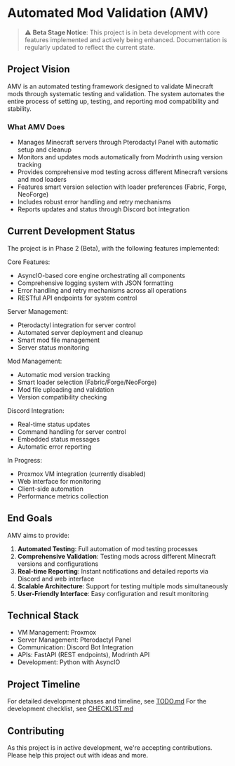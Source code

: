 # Automated Mod Validation (AMV)

> ⚠️ **Beta Stage Notice**: This project is in beta development with core features implemented and actively being enhanced. Documentation is regularly updated to reflect the current state.

## Project Vision

AMV is an automated testing framework designed to validate Minecraft mods through systematic testing and validation. The system automates the entire process of setting up, testing, and reporting mod compatibility and stability.

### What AMV Does

- Manages Minecraft servers through Pterodactyl Panel with automatic setup and cleanup
- Monitors and updates mods automatically from Modrinth using version tracking
- Provides comprehensive mod testing across different Minecraft versions and mod loaders
- Features smart version selection with loader preferences (Fabric, Forge, NeoForge)
- Includes robust error handling and retry mechanisms
- Reports updates and status through Discord bot integration

## Current Development Status

The project is in Phase 2 (Beta), with the following features implemented:

Core Features:
- AsyncIO-based core engine orchestrating all components
- Comprehensive logging system with JSON formatting
- Error handling and retry mechanisms across all operations
- RESTful API endpoints for system control

Server Management:
- Pterodactyl integration for server control
- Automated server deployment and cleanup
- Smart mod file management
- Server status monitoring

Mod Management:
- Automatic mod version tracking
- Smart loader selection (Fabric/Forge/NeoForge)
- Mod file uploading and validation
- Version compatibility checking

Discord Integration:
- Real-time status updates
- Command handling for server control
- Embedded status messages
- Automatic error reporting

In Progress:
- Proxmox VM integration (currently disabled)
- Web interface for monitoring
- Client-side automation
- Performance metrics collection

## End Goals

AMV aims to provide:

1. **Automated Testing**: Full automation of mod testing processes
2. **Comprehensive Validation**: Testing mods across different Minecraft versions and configurations
3. **Real-time Reporting**: Instant notifications and detailed reports via Discord and web interface
4. **Scalable Architecture**: Support for testing multiple mods simultaneously
5. **User-Friendly Interface**: Easy configuration and result monitoring

## Technical Stack

- VM Management: Proxmox
- Server Management: Pterodactyl Panel
- Communication: Discord Bot Integration
- APIs: FastAPI (REST endpoints), Modrinth API
- Development: Python with AsyncIO

## Project Timeline

For detailed development phases and timeline, see [TODO.md](TODO.md)
For the development checklist, see [CHECKLIST.md](CHECKLIST.md)

## Contributing

As this project is in active development, we're accepting contributions. Please help this project out with ideas and more.
